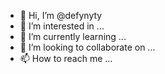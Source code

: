 - 👋 Hi, I’m @defynyty
- 👀 I’m interested in ...
- 🌱 I’m currently learning ...
- 💞️ I’m looking to collaborate on ...
- 📫 How to reach me ...

<!---
defynyty/defynyty is a ✨ special ✨ repository because its `README.md` (this file) appears on your GitHub profile.
You can click the Preview link to take a look at your changes.
--->

